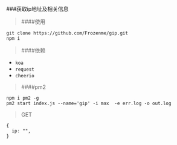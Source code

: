 ###获取ip地址及相关信息
> ####使用

```
git clone https://github.com/Frozenme/gip.git
npm i
```
> ####依赖

* `koa`
* `request`
* `cheerio`

> ####pm2

```
npm i pm2 -g
pm2 start index.js --name='gip' -i max  -e err.log -o out.log
```

> GET

```
{
  ip: "",
}
```

